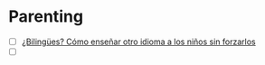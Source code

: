 # Parenting

- [ ] [¿Bilingües? Cómo enseñar otro idioma a los niños sin forzarlos](https://www.elmundo.es/sapos-y-princesas/2015/01/26/54c6060cca4741c7618b456f.html)
- [ ] []()
